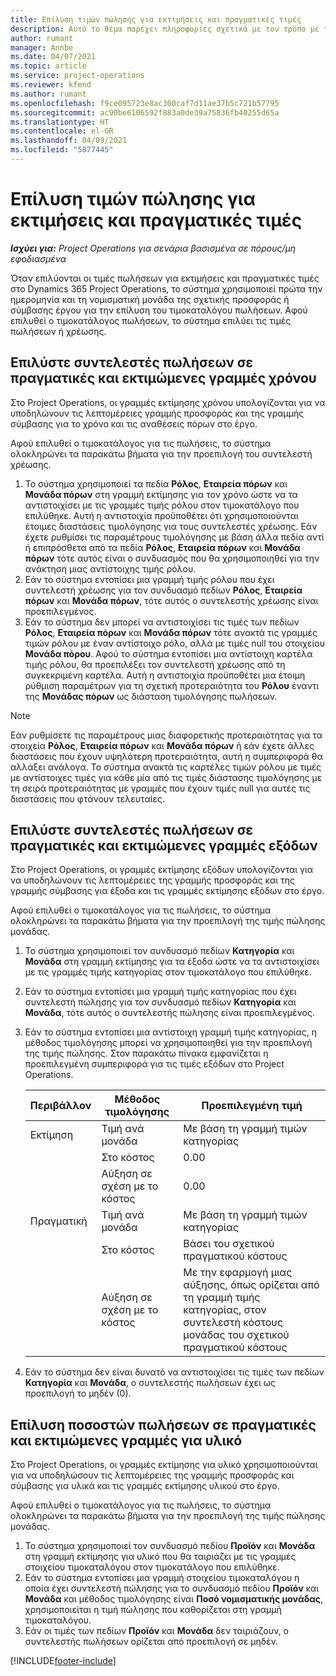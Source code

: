 ```yaml
---
title: Επίλυση τιμών πώλησης για εκτιμήσεις και πραγματικές τιμές
description: Αυτό το θέμα παρέχει πληροφορίες σχετικά με τον τρόπο με τον οποίο επιλύονται οι συντελεστές πώλησης για τις εκτιμήσεις και τα πραγματικά στοιχεία.
author: rumant
manager: Annbe
ms.date: 04/07/2021
ms.topic: article
ms.service: project-operations
ms.reviewer: kfend
ms.author: rumant
ms.openlocfilehash: f9ce095723e8ac300caf7d11ae37b5c721b57795
ms.sourcegitcommit: ac90be6106592f883a0de39a75836fb40255d65a
ms.translationtype: HT
ms.contentlocale: el-GR
ms.lasthandoff: 04/09/2021
ms.locfileid: "5877445"
---
```

# <a name="resolve-sales-prices-for-estimates-and-actuals"></a>Επίλυση τιμών πώλησης για εκτιμήσεις και πραγματικές τιμές

_**Ισχύει για:** Project Operations για σενάρια βασισμένα σε πόρους/μη εφοδιασμένα_

Όταν επιλύονται οι τιμές πωλήσεων για εκτιμήσεις και πραγματικές τιμές στο Dynamics 365 Project Operations, το σύστημα χρησιμοποιεί πρώτα την ημερομηνία και τη νομισματική μονάδα της σχετικής προσφοράς ή σύμβασης έργου για την επίλυση του τιμοκαταλόγου πωλήσεων. Αφού επιλυθεί ο τιμοκατάλογος πωλήσεων, το σύστημα επιλύει τις τιμές πωλήσεων ή χρέωσης.

## <a name="resolve-sales-rates-on-actual-and-estimate-lines-for-time"></a>Επιλύστε συντελεστές πωλήσεων σε πραγματικές και εκτιμώμενες γραμμές χρόνου

Στο Project Operations, οι γραμμές εκτίμησης χρόνου υπολογίζονται για να υποδηλώνουν τις λεπτομέρειες γραμμής προσφοράς και της γραμμής σύμβασης για το χρόνο και τις αναθέσεις πόρων στο έργο.

Αφού επιλυθεί ο τιμοκατάλογος για τις πωλήσεις, το σύστημα ολοκληρώνει τα παρακάτω βήματα για την προεπιλογή του συντελεστή χρέωσης.

1. Το σύστημα χρησιμοποιεί τα πεδία **Ρόλος**, **Εταιρεία πόρων** και **Μονάδα πόρων** στη γραμμή εκτίμησης για τον χρόνο ώστε να τα αντιστοιχίσει με τις γραμμές τιμής ρόλου στον τιμοκατάλογο που επιλύθηκε. Αυτή η αντιστοιχία προϋποθέτει ότι χρησιμοποιούνται έτοιμες διαστάσεις τιμολόγησης για τους συντελεστές χρέωσης. Εάν έχετε ρυθμίσει τις παραμέτρους τιμολόγησης με βάση άλλα πεδία αντί ή επιπρόσθετα από τα πεδία **Ρόλος**, **Εταιρεία πόρων** και **Μονάδα πόρων** τότε αυτός είναι ο συνδυασμός που θα χρησιμοποιηθεί για την ανάκτηση μιας αντίστοιχης τιμής ρόλου.
2. Εάν το σύστημα εντοπίσει μια γραμμή τιμής ρόλου που έχει συντελεστή χρέωσης για τον συνδυασμό πεδίων **Ρόλος**, **Εταιρεία πόρων** και **Μονάδα πόρων**, τότε αυτός ο συντελεστής χρέωσης είναι προεπιλεγμένος.
3. Εάν το σύστημα δεν μπορεί να αντιστοιχίσει τις τιμές των πεδίων **Ρόλος**, **Εταιρεία πόρων** και **Μονάδα πόρων** τότε ανακτά τις γραμμές τιμών ρόλου με έναν αντίστοιχο ρόλο, αλλά με τιμές null του στοιχείου **Μονάδα πόρου**. Αφού το σύστημα εντοπίσει μια αντίστοιχη καρτέλα τιμής ρόλου, θα προεπιλέξει τον συντελεστή χρέωσης από τη συγκεκριμένη καρτέλα. Αυτή η αντιστοιχία προϋποθέτει μια έτοιμη ρύθμιση παραμέτρων για τη σχετική προτεραιότητα του **Ρόλου** έναντι της **Μονάδας πόρων** ως διάσταση τιμολόγησης πωλήσεων.

> [!NOTE]
> Εάν ρυθμίσετε τις παραμέτρους μιας διαφορετικής προτεραιότητας για τα στοιχεία **Ρόλος**, **Εταιρεία πόρων** και **Μονάδα πόρων** ή εάν έχετε άλλες διαστάσεις που έχουν υψηλότερη προτεραιότητα, αυτή η συμπεριφορά θα αλλάξει ανάλογα. Το σύστημα ανακτά τις καρτέλες τιμών ρόλου με τιμές με αντίστοιχες τιμές για κάθε μία από τις τιμές διάστασης τιμολόγησης με τη σειρά προτεραιότητας με γραμμές που έχουν τιμές null για αυτές τις διαστάσεις που φτάνουν τελευταίες.

## <a name="resolve-sales-rates-on-actual-and-estimate-lines-for-expense"></a>Επιλύστε συντελεστές πωλήσεων σε πραγματικές και εκτιμώμενες γραμμές εξόδων

Στο Project Operations, οι γραμμές εκτίμησης εξόδων υπολογίζονται για να υποδηλώνουν τις λεπτομέρειες της γραμμής προσφοράς και της γραμμής σύμβασης για έξοδα και τις γραμμές εκτίμησης εξόδων στο έργο.

Αφού επιλυθεί ο τιμοκατάλογος για τις πωλήσεις, το σύστημα ολοκληρώνει τα παρακάτω βήματα για την προεπιλογή της τιμής πώλησης μονάδας.

1. Το σύστημα χρησιμοποιεί τον συνδυασμό πεδίων **Κατηγορία** και **Μονάδα** στη γραμμή εκτίμησης για τα έξοδα ώστε να τα αντιστοιχίσει με τις γραμμές τιμής κατηγορίας στον τιμοκατάλογο που επιλύθηκε.
2. Εάν το σύστημα εντοπίσει μια γραμμή τιμής κατηγορίας που έχει συντελεστή πώλησης για τον συνδυασμό πεδίων **Κατηγορία** και **Μονάδα**, τότε αυτός ο συντελεστής πώλησης είναι προεπιλεγμένος.
3. Εάν το σύστημα εντοπίσει μια αντίστοιχη γραμμή τιμής κατηγορίας, η μέθοδος τιμολόγησης μπορεί να χρησιμοποιηθεί για την προεπιλογή της τιμής πώλησης. Στον παρακάτω πίνακα εμφανίζεται η προεπιλεγμένη συμπεριφορά για τις τιμές εξόδων στο Project Operations.

    | Περιβάλλον | Μέθοδος τιμολόγησης | Προεπιλεγμένη τιμή |
    | --- | --- | --- |
    | Εκτίμηση | Τιμή ανά μονάδα | Με βάση τη γραμμή τιμών κατηγορίας |
    | &nbsp; | Στο κόστος | 0.00 |
    | &nbsp; | Αύξηση σε σχέση με το κόστος | 0.00 |
    | Πραγματική | Τιμή ανά μονάδα | Με βάση τη γραμμή τιμών κατηγορίας |
    | &nbsp; | Στο κόστος | Βάσει του σχετικού πραγματικού κόστους |
    | &nbsp; | Αύξηση σε σχέση με το κόστος | Με την εφαρμογή μιας αύξησης, όπως ορίζεται από τη γραμμή τιμής κατηγορίας, στον συντελεστή κόστους μονάδας του σχετικού πραγματικού κόστους |

4. Εάν το σύστημα δεν είναι δυνατό να αντιστοιχίσει τις τιμές των πεδίων **Κατηγορία** και **Μονάδα**, ο συντελεστής πωλήσεων έχει ως προεπιλογή το μηδέν (0).

## <a name="resolve-sales-rates-on-actual-and-estimate-lines-for-material"></a>Επίλυση ποσοστών πωλήσεων σε πραγματικές και εκτιμώμενες γραμμές για υλικό

Στο Project Operations, οι γραμμές εκτίμησης για υλικό χρησιμοποιούνται για να υποδηλώσουν τις λεπτομέρειες της γραμμής προσφοράς και σύμβασης για υλικά και τις γραμμές εκτίμησης υλικού στο έργο.

Αφού επιλυθεί ο τιμοκατάλογος για τις πωλήσεις, το σύστημα ολοκληρώνει τα παρακάτω βήματα για την προεπιλογή της τιμής πώλησης μονάδας.

1. Το σύστημα χρησιμοποιεί τον συνδυασμό πεδίου **Προϊόν** και **Μονάδα** στη γραμμή εκτίμησης για υλικό που θα ταιριάζει με τις γραμμές στοιχείου τιμοκαταλόγου στον τιμοκατάλογο που επιλύθηκε.
2. Εάν το σύστημα εντοπίσει μια γραμμή στοιχείου τιμοκαταλόγου η οποία έχει συντελεστή πώλησης για το συνδυασμό πεδίου **Προϊόν** και **Μονάδα** και μέθοδος τιμολόγησης είναι **Ποσό νομισματικής μονάδας**, χρησιμοποιείται η τιμή πώλησης που καθορίζεται στη γραμμή τιμοκαταλόγου.
3. Εάν οι τιμές των πεδίων **Προϊόν** και **Μονάδα** δεν ταιριάζουν, ο συντελεστής πωλήσεων ορίζεται από προεπιλογή σε μηδέν.



[!INCLUDE[footer-include](../includes/footer-banner.md)]
